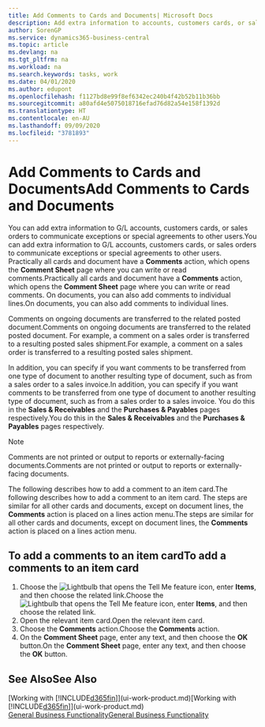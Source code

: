 ```yaml
---
title: Add Comments to Cards and Documents| Microsoft Docs
description: Add extra information to accounts, customers cards, or sales orders to communicate agreements, such as a special price or delivery method, to other users.
author: SorenGP
ms.service: dynamics365-business-central
ms.topic: article
ms.devlang: na
ms.tgt_pltfrm: na
ms.workload: na
ms.search.keywords: tasks, work
ms.date: 04/01/2020
ms.author: edupont
ms.openlocfilehash: f1127bd8e99f8ef6342ec240b4f42b52b11b36bb
ms.sourcegitcommit: a80afd4e5075018716efad76d82a54e158f1392d
ms.translationtype: HT
ms.contentlocale: en-AU
ms.lasthandoff: 09/09/2020
ms.locfileid: "3781893"
---
```

# <a name="add-comments-to-cards-and-documents"></a><span data-ttu-id="ce339-103">Add Comments to Cards and Documents</span><span class="sxs-lookup"><span data-stu-id="ce339-103">Add Comments to Cards and Documents</span></span>
<span data-ttu-id="ce339-104">You can add extra information to G/L accounts, customers cards, or sales orders to communicate exceptions or special agreements to other users.</span><span class="sxs-lookup"><span data-stu-id="ce339-104">You can add extra information to G/L accounts, customers cards, or sales orders to communicate exceptions or special agreements to other users.</span></span>
<span data-ttu-id="ce339-105">Practically all cards and document have a **Comments** action, which opens the **Comment Sheet** page where you can write or read comments.</span><span class="sxs-lookup"><span data-stu-id="ce339-105">Practically all cards and document have a **Comments** action, which opens the **Comment Sheet** page where you can write or read comments.</span></span> <span data-ttu-id="ce339-106">On documents, you can also add comments to individual lines.</span><span class="sxs-lookup"><span data-stu-id="ce339-106">On documents, you can also add comments to individual lines.</span></span>

<span data-ttu-id="ce339-107">Comments on ongoing documents are transferred to the related posted document.</span><span class="sxs-lookup"><span data-stu-id="ce339-107">Comments on ongoing documents are transferred to the related posted document.</span></span> <span data-ttu-id="ce339-108">For example, a comment on a sales order is transferred to a resulting posted sales shipment.</span><span class="sxs-lookup"><span data-stu-id="ce339-108">For example, a comment on a sales order is transferred to a resulting posted sales shipment.</span></span>

<span data-ttu-id="ce339-109">In addition, you can specify if you want comments to be transferred from one type of document to another resulting type of document, such as from a sales order to a sales invoice.</span><span class="sxs-lookup"><span data-stu-id="ce339-109">In addition, you can specify if you want comments to be transferred from one type of document to another resulting type of document, such as from a sales order to a sales invoice.</span></span> <span data-ttu-id="ce339-110">You do this in the **Sales & Receivables** and the **Purchases & Payables** pages respectively.</span><span class="sxs-lookup"><span data-stu-id="ce339-110">You do this in the **Sales & Receivables** and the **Purchases & Payables** pages respectively.</span></span>

> [!NOTE]
> <span data-ttu-id="ce339-111">Comments are not printed or output to reports or externally-facing documents.</span><span class="sxs-lookup"><span data-stu-id="ce339-111">Comments are not printed or output to reports or externally-facing documents.</span></span>

<span data-ttu-id="ce339-112">The following describes how to add a comment to an item card.</span><span class="sxs-lookup"><span data-stu-id="ce339-112">The following describes how to add a comment to an item card.</span></span> <span data-ttu-id="ce339-113">The steps are similar for all other cards and documents, except on document lines, the **Comments** action is placed on a lines action menu.</span><span class="sxs-lookup"><span data-stu-id="ce339-113">The steps are similar for all other cards and documents, except on document lines, the **Comments** action is placed on a lines action menu.</span></span>

## <a name="to-add-a-comments-to-an-item-card"></a><span data-ttu-id="ce339-114">To add a comments to an item card</span><span class="sxs-lookup"><span data-stu-id="ce339-114">To add a comments to an item card</span></span>
1. <span data-ttu-id="ce339-115">Choose the ![Lightbulb that opens the Tell Me feature](media/ui-search/search_small.png "Tell me what you want to do") icon, enter **Items**, and then choose the related link.</span><span class="sxs-lookup"><span data-stu-id="ce339-115">Choose the ![Lightbulb that opens the Tell Me feature](media/ui-search/search_small.png "Tell me what you want to do") icon, enter **Items**, and then choose the related link.</span></span>
2. <span data-ttu-id="ce339-116">Open the relevant item card.</span><span class="sxs-lookup"><span data-stu-id="ce339-116">Open the relevant item card.</span></span>
3. <span data-ttu-id="ce339-117">Choose the **Comments** action.</span><span class="sxs-lookup"><span data-stu-id="ce339-117">Choose the **Comments** action.</span></span>
4. <span data-ttu-id="ce339-118">On the **Comment Sheet** page, enter any text, and then choose the **OK** button.</span><span class="sxs-lookup"><span data-stu-id="ce339-118">On the **Comment Sheet** page, enter any text, and then choose the **OK** button.</span></span>

## <a name="see-also"></a><span data-ttu-id="ce339-119">See Also</span><span class="sxs-lookup"><span data-stu-id="ce339-119">See Also</span></span>
<span data-ttu-id="ce339-120">[Working with [!INCLUDE[d365fin](includes/d365fin_md.md)]](ui-work-product.md)</span><span class="sxs-lookup"><span data-stu-id="ce339-120">[Working with [!INCLUDE[d365fin](includes/d365fin_md.md)]](ui-work-product.md)</span></span>  
[<span data-ttu-id="ce339-121">General Business Functionality</span><span class="sxs-lookup"><span data-stu-id="ce339-121">General Business Functionality</span></span>](ui-across-business-areas.md)
